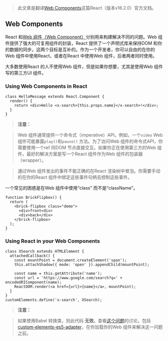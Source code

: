 > 此文章是翻译[Web Components](https://reactjs.org/docs/web-components.html)这篇React（版本v16.2.0）官方文档。

## Web Components

React 和[Web 组件（Web Component）](https://developer.mozilla.org/en-US/docs/Web/Web_Components)分别用来构建解决不同的问题。Web 组件提供了强大的可复用组件的封装，React 提供了一个声明式库来保持DOM 和你的数据的同步。这两个目标是互补的。作为一个开发者，你可以自由的在你的Web 组件中使用React，或者在React 中使用Web 组件，后者两者同时使用。

大多数使用React 的人不使用Web 组件，但是如果你想要，尤其是使用Web 组件写的第三方UI 组件。

###  Using Web Components in React

```
class HelloMessage extends React.Component {
  render() {
    return <div>Hello <x-search>{this.props.name}</x-search>!</div>;
  }
}
```

>**注意：**

>Web 组件通常提供一个命令式（imperative）API。例如，一个`video` Web 组件可能暴露`play()`和`pause()` 方法。为了访问Web 组件的命令式API，你需要使用一个ref 同DOM 节点直接交互。如果你正在使用第三方的Web 组件，最好的解决方案是写一个React 组件作为Web 组件的包装器（wrapper）。

>通过Web 组件发出的事件不能正确的在React 渲染树中冒泡。你需要手动的在你的React 组件中绑定这些事件句柄去控制这些事件。

一个常见的困惑是在Web 组件中使用“class” 而不是“className”。

```
function BrickFlipbox() {
  return (
    <brick-flipbox class="demo">
      <div>front<div>
      <div>back</div>
    </brick-flipbox>
  );
}
```

### Using React in your Web Components

```
class XSearch extends HTMLElement {
  attachedCallback() {
    const mountPoint = document.createElement('span');
    this.attachShadow({ mode: 'open' }).appendChild(mountPoint);

    const name = this.getAttribute('name');
    const url = 'https://www.google.com/search?q=' + encodeURIComponent(name);
    ReactDOM.render(<a href={url}>{name}</a>, mountPoint);
  }
}
customElements.define('x-search', XSearch);
```

>**注意：**

>如果使用Babel 转换类，则此代码 **无效**。查看[这个问题](https://github.com/w3c/webcomponents/issues/587)的讨论。包括[custom-elements-es5-adapter](https://github.com/webcomponents/webcomponentsjs#custom-elements-es5-adapterjs)，在你加载你的Web 组件来解决这一问题之前。
